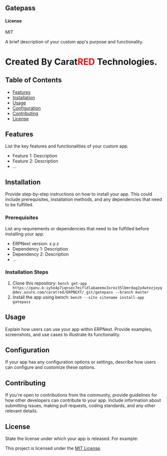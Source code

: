 ## Gatepass

#### License

MIT


A brief description of your custom app's purpose and functionality.
# Created By Carat<span style="color:red;">RED</span> Technologies.


## Table of Contents

- [Features](#features)
- [Installation](#installation)
- [Usage](#usage)
- [Configuration](#configuration)
- [Contributing](#contributing)
- [License](#license)

## Features

List the key features and functionalities of your custom app.

- Feature 1: Description
- Feature 2: Description
- ...

## Installation

Provide step-by-step instructions on how to install your app. This could include prerequisites, installation methods, and any dependencies that need to be fulfilled.

### Prerequisites

List any requirements or dependencies that need to be fulfilled before installing your app.

- ERPNext version: x.y.z
- Dependency 1: Description
- Dependency 2: Description
- ...

### Installation Steps

1. Clone this repository: `bench get-app https://ganu.b:iy5o4p7iqnsec7eifldlabaeemx3xrez35lbmrdag2ydwtezjeyq@dev.azure.com/caratred/ERPNEXT/_git/gatepass --branch master`
3. Install the app using bench: `bench --site sitename install-app gatepass`

## Usage

Explain how users can use your app within ERPNext. Provide examples, screenshots, and use cases to illustrate its functionality.

## Configuration

If your app has any configuration options or settings, describe how users can configure and customize these options.

## Contributing

If you're open to contributions from the community, provide guidelines for how other developers can contribute to your app. Include information about submitting issues, making pull requests, coding standards, and any other relevant details.

## License

State the license under which your app is released. For example:

This project is licensed under the [MIT License](LICENSE).
